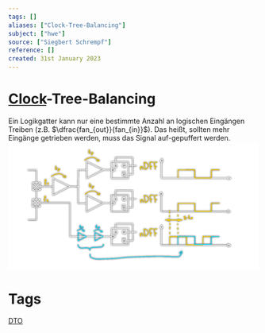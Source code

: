 ```yaml
---
tags: []
aliases: ["Clock-Tree-Balancing"]
subject: ["hwe"]
source: ["Siegbert Schrempf"]
reference: []
created: 31st January 2023
---
```


# [Clock](hwe/Oszillatoren/Clock%20Generierung.md)-Tree-Balancing

Ein Logikgatter kann nur eine bestimmte Anzahl an logischen Eingängen Treiben (z.B. $\dfrac{fan_{out}}{fan_{in}}$).
Das heißt, sollten mehr Eingänge getrieben werden, muss das Signal auf-gepuffert werden.
![clock_tree_balancing](hwe/assets/clock_tree_balancing.png)

# Tags
[DTO](hwe/Oszillatoren/Discrete%20Time%20Oscillator.md)
